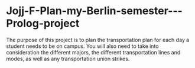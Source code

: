 # Jojj-F-Plan-my-Berlin-semester---Prolog-project
The purpose of this project is to plan the transportation plan for each day a student needs to be on campus. You will also need to take into consideration the different majors, the different transportation lines and modes, as well as any transportation union strikes.

